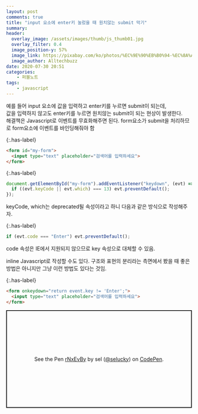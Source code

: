```yaml
---
layout: post
comments: true
title: "input 요소에 enter키 눌렀을 때 원치않는 submit 막기"
summary:
header:
  overlay_image: /assets/images/thumb/js_thumb01.jpg
  overlay_filter: 0.4
  image_position-y: 57%
  image_link: https://pixabay.com/ko/photos/%EC%9E%90%EB%B0%94-%EC%8A%A4%ED%81%AC%EB%A6%BD%ED%8A%B8-%ED%94%84%EB%A1%9C%EA%B7%B8%EB%9E%98%EB%A8%B8-%EC%BD%94%EB%93%9C-4523100/
  image_author: Alltechbuzz
date: 2020-07-30 20:51
categories:
    - 퍼블노트
tags:
    - javascript
---
```


예를 들어 input 요소에 값을 입력하고 enter키를 누르면 submit이 되는데,  
값을 입력하지 않고도 enter키를 누르면 원치않는 submit이 되는 현상이 발생한다.  
해결책은 Javascript로 이벤트를 무효화해주면 된다. form요소가 submit을 처리하므로 form요소에 이벤트를 바인딩해줘야 함

{:.has-label}
```html
<form id="my-form">
  <input type="text" placeholder="검색어를 입력하세요">
</form>
```

{:.has-label}
```javascript
document.getElementById("my-form").addEventListener("keydown", (evt) => {
  if ((evt.keyCode || evt.which) === 13) evt.preventDefault();
});
```

keyCode, which는 deprecated될 속성이라고 하니 다음과 같은 방식으로 작성해주자.

{:.has-label}
```javascript
if (evt.code === "Enter") evt.preventDefault();
```

code 속성은 IE에서 지원되지 않으므로 key 속성으로 대체할 수 있음.

inline Javascript로 작성할 수도 있다. 구조와 표현의 분리라는 측면에서 봤을 때 좋은 방법은 아니지만 그냥 이런 방법도 있다는 것임.

{:.has-label}
```html
<form onkeydown="return event.key != 'Enter';">
  <input type="text" placeholder="검색어를 입력하세요">
</form>
```

<p class="codepen" data-height="265" data-theme-id="default" data-default-tab="js,result" data-user="selucky" data-slug-hash="rNxEvBy" style="height: 265px; box-sizing: border-box; display: flex; align-items: center; justify-content: center; border: 2px solid; margin: 1em 0; padding: 1em;" data-pen-title="rNxEvBy">
  <span>See the Pen <a href="https://codepen.io/selucky/pen/rNxEvBy">
  rNxEvBy</a> by sel (<a href="https://codepen.io/selucky">@selucky</a>)
  on <a href="https://codepen.io">CodePen</a>.</span>
</p>
<script async src="https://static.codepen.io/assets/embed/ei.js"></script>